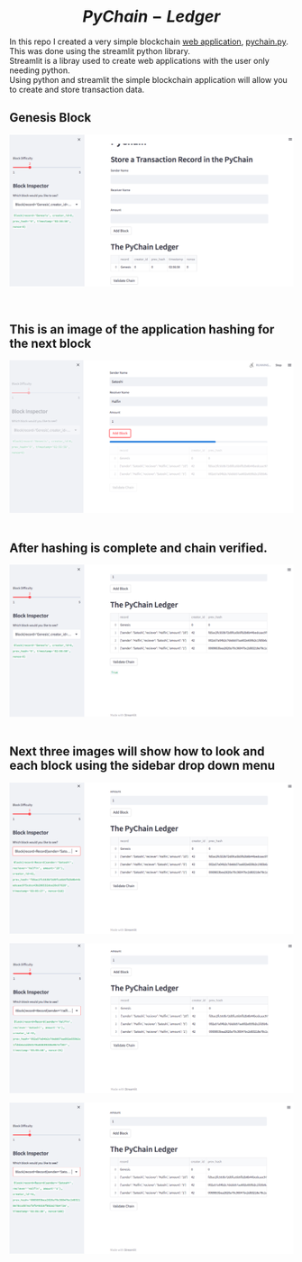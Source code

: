 # $$PyChain-Ledger$$

In this repo I created a very simple blockchain [web application]('https://olegreg762-pychain-ledger-pychain-7xvm6y.streamlit.app/'), [pychain.py](/pychain.py).  This was done using the streamlit python library. <br>
Streamlit is a libray used to create web applications with the user only needing python.<br>
Using python and streamlit the simple blockchain application will allow you to create and store transaction data.<br>


## Genesis Block<br>
![alt](./images/genesis.png)

 <br>
 
 ## This is an image of the application hashing for the next block<br>

 ![alt](./images/running_block_3.png)<br>
<br>

 ## After hashing is complete and chain verified.

![alt](./images/block_3_complete.png)<br>
<br>

## Next three images will show how to look and each block using the sidebar drop down menu<br>

![alt](./images/sidebar_block_1.png)<br>

![alt](./images/sidebar_block_2.png)<br>

![alt](./images/sidebar_block_3.png)<br>